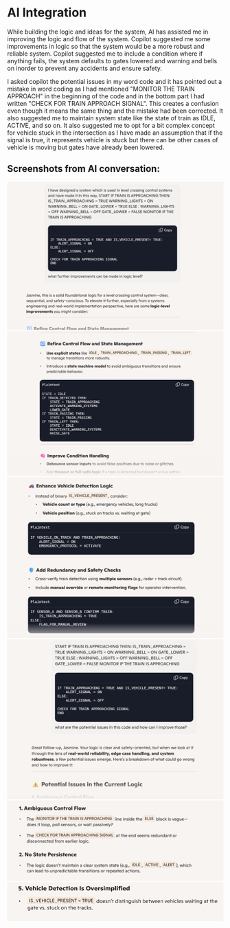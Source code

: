 # AI Integration

While building the logic and ideas for the system, AI has assisted me in improving the logic and flow of the system. Copilot suggested me some improvements in logic so that the system would be a more robust and reliable system. Copilot suggested me to include a condition where if anything fails, the system defaults to gates lowered and warning and bells on inorder to prevent any accidents and ensure safety.

I asked copilot the potential issues in my word code and it has pointed out a mistake in word coding as I had mentioned "MONITOR THE TRAIN APPROACH" in the beginning of the code and in the bottom part I had written "CHECK FOR TRAIN APPROACH SIGNAL". This creates a confusion even though it means the same thing and the mistake had been corrected. It also suggested me to maintain system state like the state of train as IDLE, ACTIVE, and so on.
It also suggested me to opt for a bit complex concept for vehicle stuck in the intersection as I have made an assumption that if the signal is true, it represents vehicle is stuck but there can be other cases of vehicle is moving but gates have already been lowered.

## Screenshots from AI conversation:

![alt text](<images/Screenshot 2025-08-18 230921.png>)
![alt text](<images/Screenshot 2025-08-18 230932.png>)
![alt text](<images/Screenshot 2025-08-18 230943.png>)
![alt text](<images/Screenshot 2025-08-18 231518.png>)
![alt text](<images/Screenshot 2025-08-18 231526.png>)
![alt text](<images/Screenshot 2025-08-18 231532.png>)
